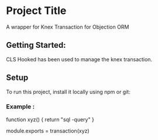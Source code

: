 # Project Title

A wrapper for Knex Transaction for Objection ORM

## Getting Started:

CLS Hooked has been used to manage the knex transaction.

## Setup

To run this project, install it locally using npm or git:

### Example :

function xyz() {
return "sql -query"
}

module.exports = transaction(xyz)
